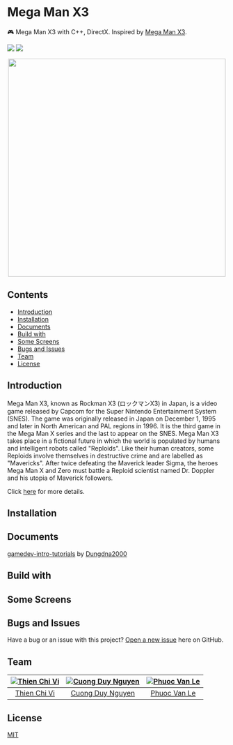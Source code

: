 # Mega Man X3

🎮 Mega Man X3 with C++, DirectX. Inspired by [Mega Man X3](https://en.wikipedia.org/wiki/Mega_Man_X3).

![](https://img.shields.io/codeship/d6c1ddd0-16a3-0132-5f85-2e35c05e22b1/master.svg)
[![](https://img.shields.io/github/license/tvc12/Mega-Man-X3.svg)](https://github.com/tvc12/Mega-Man-X3/blob/master/LICENSE)

<p align="center">
<img src="https://user-images.githubusercontent.com/34389409/49020554-4eeef500-f1c3-11e8-823a-9fe46a35faf2.jpg" width="500"/>
</p>

## Contents

* [Introduction](#introduction)
* [Installation](#installation)
* [Documents](#documents)
* [Build with](#build-with)
* [Some Screens](#some-screens)
* [Bugs and Issues](#bugs-and-issues)
* [Team](#team)
* [License](#license)

## Introduction

Mega Man X3, known as Rockman X3 (ロックマンX3) in Japan, is a video game released by Capcom for the Super Nintendo Entertainment System (SNES). The game was originally released in Japan on December 1, 1995 and later in North American and PAL regions in 1996. It is the third game in the Mega Man X series and the last to appear on the SNES. Mega Man X3 takes place in a fictional future in which the world is populated by humans and intelligent robots called "Reploids". Like their human creators, some Reploids involve themselves in destructive crime and are labelled as "Mavericks". After twice defeating the Maverick leader Sigma, the heroes Mega Man X and Zero must battle a Reploid scientist named Dr. Doppler and his utopia of Maverick followers.

Click [here](https://en.wikipedia.org/wiki/Mega_Man_X3) for more details.

## Installation

## Documents

[gamedev-intro-tutorials](https://github.com/Dungdna2000/gamedev-intro-tutorials) by [Dungdna2000](https://github.com/Dungdna2000)

## Build with

## Some Screens

## Bugs and Issues

Have a bug or an issue with this project? [Open a new issue](https://github.com/tvc12/Mega-Man-X3/issues) here on GitHub.

## Team

| [![Thien Chi Vi](https://github.com/tvc12.png?size=100)](https://github.com/tvc12) | [![Cuong Duy Nguyen](https://github.com/jade28.png?size=100)](https://github.com/jade28) | [![Phuoc Van Le](https://github.com/TokumeiShi.png?size=100)](https://github.com/TokumeiShi) |
| :---: | :---: | :---: |
| [Thien Chi Vi](https://github.com/tvc12) | [Cuong Duy Nguyen](https://github.com/jade28) | [Phuoc Van Le](https://github.com/TokumeiShi) |

## License

[MIT](https://github.com/tvc12/Mega-Man-X3/blob/master/LICENSE)
